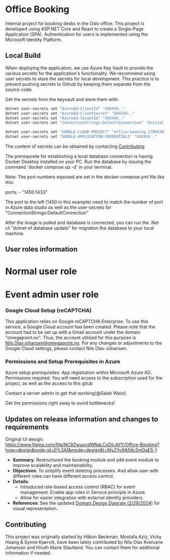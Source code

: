 # Office Booking

Internal project for booking desks in the Oslo office. This project is developed using ASP.NET Core and React to create a Single-Page Application (SPA). Authentication for users is implemented using the Microsoft Identity Platform.

## Local Build

When deploying the application, we use Azure Key Vault to provide the various secrets for the application's functionality. We recommend using user secrets to store the secrets for local development. This practice is to prevent pushing secrets to Github by keeping them separate from the source code.



Get the secrets from the keyvault and store them with:

```bash
dotnet user-secrets set "AzureAd:ClientId" "XXXXXX.."
dotnet user-secrets set "AzureAd:ClientSecret" "XXXXXX.."
dotnet user-secrets set "AzureAd:TenantId" "XXXXXX.."
dotnet user-secrets set "ConnectionStrings:DefaultConnection" "Initial Catalog=OfficeBookingDB; Data Source=localhost,<Port_Number>; Persist Security Info=True;User ID=SA;Password= <Your_Password>; TrustServerCertificate=True"

dotnet user-secrets set "GOOGLE-CLOUD-PROJECT" "office-booking-1706538315753"
dotnet user-secrets set "GOOGLE-APPLICATION-CREDENTIALS" "XXXXXX.."

```
The content of secrets can be obtained by contacting [Contributing](#contributing)

The prerequisite for establishing a local database connection is having Docker Desktop installed on your PC.
Run the database by issuing the command 'docker compose up -d' in your terminal.

Note: The port numbers exposed are set in the docker-compose.yml file like this:

ports: 
    - "1450:1433"

The port to the left (1450 in this example) need to match the number of port in Azure data studio as well as the user-secrets for "ConnectionStrings:DefaultConnection"

After the image is pulled and database is connected, you can run the .Net cli "dotnet ef database update" for migration the database to your local machine.
##
## User roles information
# Normal user role
# Event admin user role

### Google Cloud Setup (reCAPTCHA)
This application relies on Google reCAPTCHA Enterprise. To use this service, a Google Cloud account has been created. Please note that the account had to be set up with a Gmail account under the domain "omegapoint.no". Thus, the account utilized for this purpose is Nils.Olav.johansen@omegapoint.no. For any changes or adjustments to the Google Cloud settings, please contact Nils Olav Johansen.

### Permissions and Setup Prerequisites in Azure
Azure setup prerequisites:
App registration within Microsoft Azure AD.
Permissions required:
You will need access to the subscription used for the project, as well as the access to this gitub

Contact a server admin to get that working(@Salah Waisi).

Get the permissions right away to avoid bottlenecks!
## Updates on release information and changes to requirements

Original UI design: https://www.figma.com/file/NC9ZwuocdWNaLCxDIrJkfY/Office-Booking?type=design&node-id=0%3A1&mode=design&t=My2Yu9A58c5mDaE5-1


- **Summary**: Restructured the booking module and add event module to improve scalability and maintainability.
- **Objectives**: To simplify event deleting processes. And allow user with different roles can have different access control.
- **Details**:
  - Introduced role-based access control (RBAC) for event management. Enable app roles in Service principle in Azure.
  - Allow for easier integration with external identity providers.
- **References**: See the updated [Domain Design Diagram (2/29/2024)](https://www.figma.com/file/4uuVYhDKEgQdeXELGNB9R1/Officebooking-Version(2%2F29%2F2024)?type=whiteboard&node-id=0%3A1&t=kmrCmBtajYRKR6Wt-1t=ooToRV3XWPj3qH8A-0) for visual representation.

## Contributing
<!-- Anchor for Contributing section -->

This project was originally started by Håkon Bøckman, Mostafa Aziz, Vicky Huang & Synne Kjærvik,  have been lately contributed by Nils Olav Kvelvane Johansen and Hiruth Marie Stautland. You can contact them for additional information if needed.
